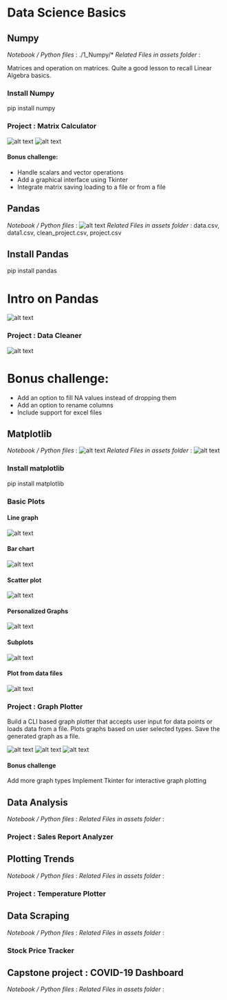# Data Science Basics

## Numpy
*Notebook / Python files* : ./1_Numpy/*
*Related Files in assets folder* :

Matrices and operation on matrices. Quite a good lesson to recall Linear Algebra basics.

### Install Numpy
pip install numpy

### Project : Matrix Calculator
![alt text](./screenshots/{53DA9D87-F20D-4720-8630-0C1B5F1B5860}.png)
![alt text](./screenshots/{E17F91B3-7F76-4320-80EC-726825DD9D89}.png)

#### Bonus challenge:
- Handle scalars and vector operations
- Add a graphical interface using Tkinter
- Integrate matrix saving loading to a file or from a file

## Pandas
*Notebook / Python files* : ![alt text](./2_Pandas/)
*Related Files in assets folder* : data.csv, data1.csv, clean_project.csv, project.csv

## Install Pandas
pip install pandas

# Intro on Pandas
![alt text](./screenshots/{55EC999D-8958-400F-8A12-838B788B4273}.png)

### Project : Data Cleaner
![alt text](./screenshots/{58ED071D-00A9-4631-87B3-E461C37BA735}.png)

# Bonus challenge:
- Add an option to fill NA values instead of dropping them
- Add an option to rename columns
- Include support for excel files

## Matplotlib
*Notebook / Python files* : ![alt text](./3_Matplotlib/)
*Related Files in assets folder* : ![alt text](./assets/matplotlib/)

### Install matplotlib
pip install matplotlib

### Basic Plots
#### Line graph
![alt text](./screenshots/image.png)

#### Bar chart
![alt text](./screenshots/image-1.png)

#### Scatter plot
![alt text](./screenshots/image-2.png)

#### Personalized Graphs
![alt text](./screenshots/image-3.png)

#### Subplots
![alt text](./screenshots/image-4.png)

#### Plot from data files
![alt text](./screenshots/image-5.png)

### Project : Graph Plotter
Build a CLI based graph plotter that accepts user input for data points or loads data from a file.
Plots graphs based on user selected types.
Save the generated graph as a file.

![alt text](./screenshots/image1.png)
![alt text](./assets/matplotlib/square.png)
![alt text](./screenshots/image2.png)

#### Bonus challenge
Add more graph types
Implement Tkinter for interactive graph plotting

## Data Analysis
*Notebook / Python files* :
*Related Files in assets folder* :

### Project : Sales Report Analyzer

## Plotting Trends
*Notebook / Python files* :
*Related Files in assets folder* :

### Project : Temperature Plotter

## Data Scraping
*Notebook / Python files* :
*Related Files in assets folder* :

### Stock Price Tracker

## Capstone project : COVID-19 Dashboard
*Notebook / Python files* :
*Related Files in assets folder* :

